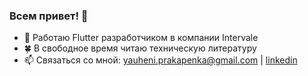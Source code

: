 ### Всем привет! 👋

- 🔭 Работаю Flutter разработчиком в компании Intervale 
- 🍀 В свободное время читаю техническую литературу
- 📫 Связаться со мной: yauheni.prakapenka@gmail.com | [linkedin](https://www.linkedin.com/in/yauheni-prakapenka/)


<!--
**yauheniprakapenka/yauheniprakapenka** is a ✨ _special_ ✨ repository because its `README.md` (this file) appears on your GitHub profile.

Here are some ideas to get you started:

- 🔭 I’m currently working on ...
- 🌱 I’m currently learning ...
- 👯 I’m looking to collaborate on ...
- 🤔 I’m looking for help with ...
- 💬 Ask me about ...
- 📫 How to reach me: ...
- 😄 Pronouns: ...
- ⚡ Fun fact: ...
-->
